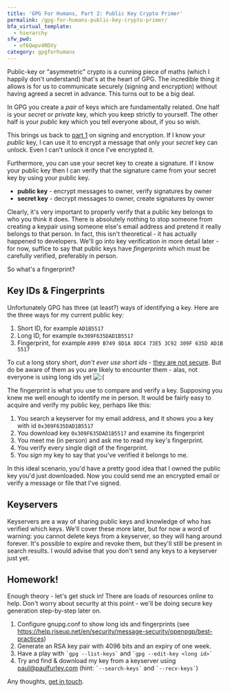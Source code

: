 ```yaml
---
title: 'GPG For Humans, Part 2: Public Key Crypto Primer'
permalink: /gpg-for-humans-public-key-crypto-primer/
bfa_virtual_template:
  - hierarchy
sfw_pwd:
  - of6Qwpv4RDVy
category: gpgforhumans
---
```

Public-key or "asymmetric" crypto is a cunning piece of maths (which I happily
don't understand) that's at the heart of GPG. The incredible thing it allows is
for us to communicate securely (signing and encryption) without having agreed a
secret in advance. This turns out to be a big deal.

In GPG you create a *pair* of keys which are fundamentally related. One half is your *secret* or *private* key, which you keep strictly to yourself. The other half is your *public* key which you tell everyone about, if you so wish.

This brings us back to <a title="GPG For Humans, Part 1: Why Care About Cryptography?" href="https://paulfurley.com/gpg-for-humans-why-care-about-cryptography/" target="_blank">part 1</a> on signing and encryption. If I know your *public* key, I can use it to encrypt a message that only your *secret* key can unlock. Even I can't unlock it once I've encrypted it.

Furthermore, you can use your secret key to create a signature. If I know your public key then I can verify that the signature came from your secret key by using your public key.

  * **public key** - encrypt messages to owner, verify signatures by owner
  * **secret key** - decrypt messages to owner, create signatures by owner

Clearly, it's very important to properly verify that a public key belongs to who you think it does. There is absolutely nothing to stop someone from creating a keypair using someone else's email address and pretend it really belongs to that person. In fact, this isn't theoretical - it has actually happened to developers. We'll go into key verification in more detail later - for now, suffice to say that public keys have *fingerprints* which must be carefully verified, preferably in person.

So what's a fingerprint?

## Key IDs & Fingerprints

Unfortunately GPG has three (at least?) ways of identifying a key. Here are the three ways for my current public key:

1. Short ID, for example `AD1B5517`
2. Long ID, for example `0x309F635DAD1B5517`
3. Fingerprint, for example `A999 B749 8D1A 8DC4 73E5 3C92 309F 635D AD1B 5517`

To cut a long story short, *don't ever use short ids* - <a href="http://yro.slashdot.org/story/11/12/27/0044242/gnupg-short-id-collision-has-occurred" target="_blank">they are not secure</a>. But do be aware of them as you are likely to encounter them - alas, not everyone is using long ids yet <img src="https://paulfurley.com/wp-includes/images/smilies/icon_sad.gif" alt=":(" class="wp-smiley" />

The fingerprint is what you use to compare and verify a key. Supposing you knew me well enough to identify me in person. It would be fairly easy to acquire and verify my public key, perhaps like this:

1. You search a keyserver for my email address, and it shows you a key with id `0x309F635DAD1B5517`
2. You download key `0x309F635DAD1B5517` and examine its fingerprint
3. You meet me (in person) and ask me to read my key's fingerprint.
4. You verify every single digit of the fingerprint.
5. You *sign* my key to say that you've verified it belongs to me.

In this ideal scenario, you'd have a pretty good idea that I owned the public key you'd just downloaded. Now you could send me an encrypted email or verify a message or file that I've signed.

## Keyservers

Keyservers are a way of sharing public keys and knowledge of who has verified which keys. We'll cover these more later, but for now a word of warning: you cannot delete keys from a keyserver, so they will hang around forever. It's possible to expire and revoke them, but they'll still be present in search results. I would advise that you don't send any keys to a keyserver just yet.

## Homework!

Enough theory - let's get stuck in! There are loads of resources online to help. Don't worry about security at this point - we'll be doing secure key generation step-by-step later on.

  1. Configure gnupg.conf to show long ids and fingerprints (see <a href="https://help.riseup.net/en/security/message-security/openpgp/best-practices" target="_blank">https://help.riseup.net/en/security/message-security/openpgp/best-practices</a>)
  2. Generate an RSA key pair with 4096 bits and an expiry of one week.
  3. Have a play with `` `gpg --list-keys` `` and `` `gpg --edit-key <long id>` ``
  4. Try and find & download my key from a keyserver using paul@paulfurley.com (hint: `` `--search-keys` `` and `` `--recv-keys` ``)

Any thoughts, <a title="Contact" href="https://paulfurley.com/contact/" target="_blank">get in touch</a>.